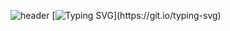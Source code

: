 <!--
![header](https://capsule-render.vercel.app/api?type=waving&height=180&text=ImHyukJin&fontSinze=40&fontAlign=50&fontAlignY=50&fontColor=FFFF00&color=6994CDEE&desc=welcome&animation=fadeIn&descAlign=55&descAlignY=65)
-->
![header](https://capsule-render.vercel.app/api?type=waving&color=6994CDEE&text=&animation=twinkling&height=80)
[![Typing SVG](https://readme-typing-svg.demolab.com?font=Alkatra&weight=500&size=45&duration=3500&pause=3&color=FFFF00&center=false&vCenter=false&multiline=true&repeat=true&width=1000&height=100&lines=Welcome+to+ImHyukJin's+GitHub!)](https://git.io/typing-svg)

<!--
**ImHyukJin/ImHyukJin** is a ✨ _special_ ✨ repository because its `README.md` (this file) appears on your GitHub profile.

Here are some ideas to get you started:

- 🔭 I’m currently working on ...
- 🌱 I’m currently learning ...
- 👯 I’m looking to collaborate on ...
- 🤔 I’m looking for help with ...
- 💬 Ask me about ...
- 📫 How to reach me: ...
- 😄 Pronouns: ...
- ⚡ Fun fact: ...
-->
